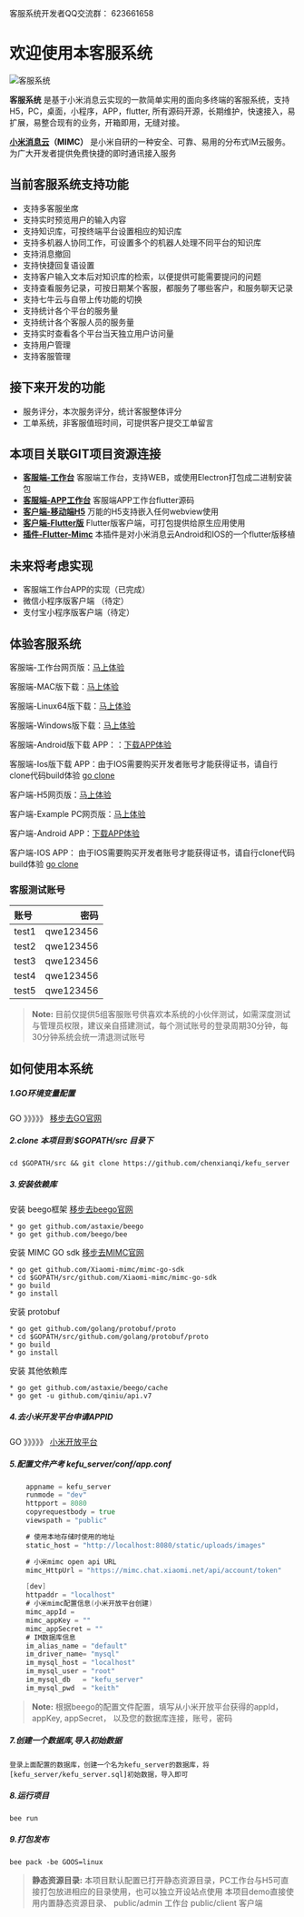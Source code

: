 客服系统开发者QQ交流群： 623661658

# 欢迎使用本客服系统

![客服系统](http://qiniu.cmp520.com/kefuxitonh.jpg)

**客服系统** 是基于小米消息云实现的一款简单实用的面向多终端的客服系统，支持H5，PC，桌面，小程序，APP，flutter, 所有源码开源，长期维护，快速接入，易扩展，易整合现有的业务，开箱即用，无缝对接。

**[小米消息云][7]（MIMC）** 是小米自研的一种安全、可靠、易用的分布式IM云服务。为广大开发者提供免费快捷的即时通讯接入服务

## 当前客服系统支持功能
- 支持多客服坐席
- 支持实时预览用户的输入内容
- 支持知识库，可按终端平台设置相应的知识库
- 支持多机器人协同工作，可设置多个的机器人处理不同平台的知识库
- 支持消息撤回
- 支持快捷回复语设置
- 支持客户输入文本后对知识库的检索，以便提供可能需要提问的问题
- 支持查看服务记录，可按日期某个客服，都服务了哪些客户，和服务聊天记录
- 支持七牛云与自带上传功能的切换
- 支持统计各个平台的服务量
- 支持统计各个客服人员的服务量
- 支持实时查看各个平台当天独立用户访问量
- 支持用户管理
- 支持客服管理

## 接下来开发的功能
- 服务评分，本次服务评分，统计客服整体评分
- 工单系统，非客服值班时间，可提供客户提交工单留言


## 本项目关联GIT项目资源连接
- **[客服端-工作台][10]**         客服端工作台，支持WEB，或使用Electron打包成二进制安装包
- **[客服端-APP工作台][16]**      客服端APP工作台flutter源码
- **[客户端-移动端H5][11]**       万能的H5支持嵌入任何webview使用
- **[客户端-Flutter版][12]**     Flutter版客户端，可打包提供给原生应用使用
- **[插件-Flutter-Mimc][13]**   本插件是对小米消息云Android和IOS的一个flutter版移植

## 未来将考虑实现
- 客服端工作台APP的实现（已完成）
- 微信小程序版客户端 （待定）
- 支付宝小程序版客户端（待定）

## 体验客服系统
客服端-工作台网页版：[马上体验][1]

客服端-MAC版下载：[马上体验][3]

客服端-Linux64版下载：[马上体验][14]

客服端-Windows版下载：[马上体验][4]

客服端-Android版下载 APP：：[下载APP体验][17]

客服端-Ios版下载 APP：由于IOS需要购买开发者账号才能获得证书，请自行clone代码build体验 [go clone][16]

客户端-H5网页版：[马上体验][2]

客户端-Example PC网页版：[马上体验][5]

客户端-Android APP：[下载APP体验][15]

客户端-IOS APP：    由于IOS需要购买开发者账号才能获得证书，请自行clone代码build体验 [go clone][12]

### 客服测试账号
| 账号      |    密码 |
| :-------- | --------: |
| test1  | qwe123456 |
| test2  | qwe123456 |
| test3  | qwe123456 |
| test4  | qwe123456 |
| test5  | qwe123456 |

> **Note:** 目前仅提供5组客服账号供喜欢本系统的小伙伴测试，如需深度测试与管理员权限，建议亲自搭建测试，每个测试账号的登录周期30分钟，每30分钟系统会统一清退测试账号



## 如何使用本系统
##### 1.GO环境变量配置
GO 》》》》》 [移步去GO官网][8]
##### 2.clone 本项目到 $GOPATH/src 目录下
    cd $GOPATH/src && git clone https://github.com/chenxianqi/kefu_server
##### 3.安装依赖库
安装 beego框架 [移步去beego官网][9]

    * go get github.com/astaxie/beego
    * go get github.com/beego/bee

安装 MIMC GO sdk [移步去MIMC官网][7]

    * go get github.com/Xiaomi-mimc/mimc-go-sdk
    * cd $GOPATH/src/github.com/Xiaomi-mimc/mimc-go-sdk
    * go build
    * go install 

安装 protobuf

    * go get github.com/golang/protobuf/proto
    * cd $GOPATH/src/github.com/golang/protobuf/proto
    * go build
    * go install

安装 其他依赖库

    * go get github.com/astaxie/beego/cache
    * go get -u github.com/qiniu/api.v7

##### 4.去小米开发平台申请APPID 
GO 》》》》》 [小米开放平台][6]

##### 5.配置文件产考 kefu_server/conf/app.conf
``` go
    appname = kefu_server
    runmode = "dev"
    httpport = 8080
    copyrequestbody = true
    viewspath = "public"

    # 使用本地存储时使用的地址
    static_host = "http://localhost:8080/static/uploads/images"

    # 小米mimc open api URL
    mimc_HttpUrl = "https://mimc.chat.xiaomi.net/api/account/token"

    [dev]
    httpaddr = "localhost"
    # 小米mimc配置信息(小米开放平台创建)
    mimc_appId = 
    mimc_appKey = ""
    mimc_appSecret = ""
    # IM数据库信息
    im_alias_name = "default"
    im_driver_name= "mysql"
    im_mysql_host = "localhost"
    im_mysql_user = "root"
    im_mysql_db   = "kefu_server"
    im_mysql_pwd  = "keith"

```
> **Note:** 根据beego的配置文件配置，填写从小米开放平台获得的appId，appKey, appSecret， 以及您的数据库连接，账号，密码


##### 7.创建一个数据库,导入初始数据
    登录上面配置的数据库，创建一个名为kefu_server的数据库，将[kefu_server/kefu_server.sql]初始数据，导入即可

##### 8.运行项目
    bee run


##### 9.打包发布
    bee pack -be GOOS=linux

> **静态资源目录:** 
    本项目默认配置已打开静态资源目录，PC工作台与H5可直接打包放进相应的目录使用，也可以独立开设站点使用
    本项目demo直接使用内置静态资源目录、
    public/admin  工作台
    public/client 客户端


  [1]: http://kf.aissz.com:666/admin/ 
  [2]: http://kf.aissz.com:666
  [3]: http://kf.aissz.com:666/static/app/mac-0.0.1.dmg
  [4]: http://kf.aissz.com:666/static/app/win-0.0.1.exe
  [5]: http://kf.aissz.com:666/example/
  [6]: https://dev.mi.com/console/appservice/mimc.html
  [7]: https://admin.mimc.chat.xiaomi.net/docs/
  [8]: https://golang.org/
  [9]: https://beego.me/
  [10]: https://github.com/chenxianqi/kefu_admin
  [11]: https://github.com/chenxianqi/kefu_client
  [12]: https://github.com/chenxianqi/kefu_flutter
  [13]: https://github.com/chenxianqi/flutter_mimc
  [14]: http://kf.aissz.com:666/static/app/linux-0.0.1.AppImage
  [15]: http://kf.aissz.com:666/static/app/app-release.apk
  [16]: https://github.com/chenxianqi/kefu_workbench
  [17]: http://kf.aissz.com:666/static/app/kefu_workbench.apk


